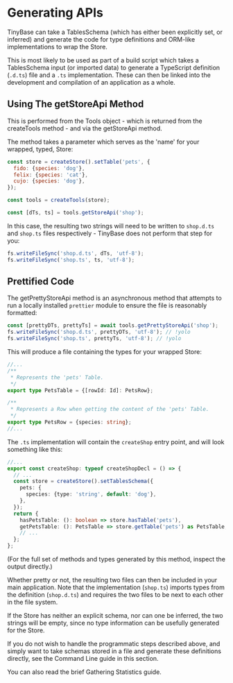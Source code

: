 # Generating APIs

TinyBase can take a TablesSchema (which has either been explicitly set, or
inferred) and generate the code for type definitions and ORM-like
implementations to wrap the Store.

This is most likely to be used as part of a build script which takes a
TablesSchema input (or imported data) to generate a TypeScript definition
(`.d.ts`) file and a `.ts` implementation. These can then be linked into the
development and compilation of an application as a whole.

## Using The getStoreApi Method

This is performed from the Tools object - which is returned from the createTools
method - and via the getStoreApi method.

The method takes a parameter which serves as the 'name' for your wrapped, typed,
Store:

```js
const store = createStore().setTable('pets', {
  fido: {species: 'dog'},
  felix: {species: 'cat'},
  cujo: {species: 'dog'},
});

const tools = createTools(store);

const [dTs, ts] = tools.getStoreApi('shop');
```

In this case, the resulting two strings will need to be written to `shop.d.ts`
and `shop.ts` files respectively - TinyBase does not perform that step for you:

```js yolo
fs.writeFileSync('shop.d.ts', dTs, 'utf-8');
fs.writeFileSync('shop.ts', ts, 'utf-8');
```

## Prettified Code

The getPrettyStoreApi method is an asynchronous method that attempts to run a
locally installed `prettier` module to ensure the file is reasonably formatted:

```js
const [prettyDTs, prettyTs] = await tools.getPrettyStoreApi('shop');
fs.writeFileSync('shop.d.ts', prettyDTs, 'utf-8'); // !yolo
fs.writeFileSync('shop.ts', prettyTs, 'utf-8'); // !yolo
```

This will produce a file containing the types for your wrapped Store:

```ts yolo
//...
/**
 * Represents the 'pets' Table.
 */
export type PetsTable = {[rowId: Id]: PetsRow};

/**
 * Represents a Row when getting the content of the 'pets' Table.
 */
export type PetsRow = {species: string};
//...
```

The `.ts` implementation will contain the `createShop` entry point, and will
look something like this:

```ts yolo
//...
export const createShop: typeof createShopDecl = () => {
  // ...
  const store = createStore().setTablesSchema({
    pets: {
      species: {type: 'string', default: 'dog'},
    },
  });
  return {
    hasPetsTable: (): boolean => store.hasTable('pets'),
    getPetsTable: (): PetsTable => store.getTable('pets') as PetsTable,
    // ...
  };
};
```

(For the full set of methods and types generated by this method, inspect the
output directly.)

Whether pretty or not, the resulting two files can then be included in your main
application. Note that the implementation (`shop.ts`) imports types from the
definition (`shop.d.ts`) and requires the two files to be next to each other in
the file system.

If the Store has neither an explicit schema, nor can one be inferred, the two
strings will be empty, since no type information can be usefully generated for
the Store.

If you do not wish to handle the programmatic steps described above, and simply
want to take schemas stored in a file and generate these definitions directly,
see the Command Line guide in this section.

You can also read the brief Gathering Statistics guide.
